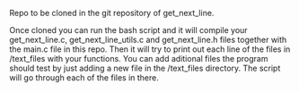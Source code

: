 Repo to be cloned in the git repository of get_next_line.

Once cloned you can run the bash script and it will compile your get_next_line.c, get_next_line_utils.c and get_next_line.h files together with the main.c file in this repo.
Then it will try to print out each line of the files in /text_files with your functions.
You can add aditional files the program should test by just adding a new file in the /text_files directory. The script will go through each of the files in there.
